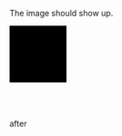The image should show up.

<svg>
<g>
<path d="M 0 0 L 100 0 100 100 0 100 Z N" />
</g>
<g>
<path d="M 0 0 L 100 0 L 100 100 L 0 100 Z N" />
</g>
<g>
<path d="M 0 0 L 100 0 100 0 100 100 0 100 Z N" />
</g>
</svg>

after
